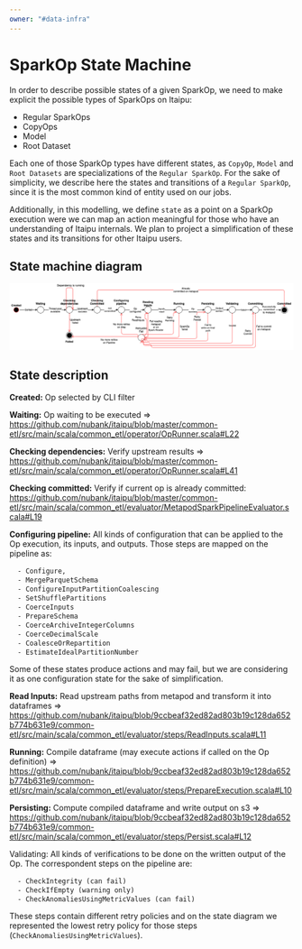 ```yaml
---
owner: "#data-infra"
---
```


# SparkOp State Machine

In order to describe possible states of a given SparkOp, we need to make explicit the possible types of SparkOps on Itaipu:

- Regular SparkOps
- CopyOps
- Model
- Root Dataset

Each one of those SparkOp types have different states, as `CopyOp`, `Model` and `Root Datasets` are
specializations of the `Regular SparkOp`. For the sake of simplicity, we describe here the states
and transitions of a `Regular SparkOp`, since it is the most common kind of entity used on our jobs.

Additionally, in this modelling, we define `state` as a point on a SparkOp execution were we can map
an action meaningful for those who have an understanding of Itaipu internals. We plan to project a
simplification of these states and its transitions for other Itaipu users.

## State machine diagram

![SparkOp State Machine](../../../images/state-machine-itaipu.png)

## State description

**Created:** Op selected by CLI filter

**Waiting:** Op waiting to be executed => <https://github.com/nubank/itaipu/blob/master/common-etl/src/main/scala/common_etl/operator/OpRunner.scala#L22>

**Checking dependencies:** Verify upstream results => <https://github.com/nubank/itaipu/blob/master/common-etl/src/main/scala/common_etl/operator/OpRunner.scala#L41>

**Checking committed:** Verify if current op is already committed: <https://github.com/nubank/itaipu/blob/master/common-etl/src/main/scala/common_etl/evaluator/MetapodSparkPipelineEvaluator.scala#L19>

**Configuring pipeline:** All kinds of configuration that can be applied to the Op execution, its inputs, and outputs. Those steps are mapped on the pipeline as:

      - Configure,
      - MergeParquetSchema
      - ConfigureInputPartitionCoalescing
      - SetShufflePartitions
      - CoerceInputs
      - PrepareSchema
      - CoerceArchiveIntegerColumns
      - CoerceDecimalScale
      - CoalesceOrRepartition
      - EstimateIdealPartitionNumber

Some of these states produce actions and may fail, but we are considering it as one configuration state for the sake of simplification.

**Read Inputs:** Read upstream paths from metapod and transform it into dataframes => <https://github.com/nubank/itaipu/blob/9ccbeaf32ed82ad803b19c128da652b774b631e9/common-etl/src/main/scala/common_etl/evaluator/steps/ReadInputs.scala#L11>

**Running:** Compile dataframe (may execute actions if called on the Op definition) => <https://github.com/nubank/itaipu/blob/9ccbeaf32ed82ad803b19c128da652b774b631e9/common-etl/src/main/scala/common_etl/evaluator/steps/PrepareExecution.scala#L10>

**Persisting:** Compute compiled dataframe and write output on s3 => <https://github.com/nubank/itaipu/blob/9ccbeaf32ed82ad803b19c128da652b774b631e9/common-etl/src/main/scala/common_etl/evaluator/steps/Persist.scala#L12>

Validating: All kinds of verifications to be done on the written output of the Op. The correspondent steps on the pipeline are:

      - CheckIntegrity (can fail)
      - CheckIfEmpty (warning only)
      - CheckAnomaliesUsingMetricValues (can fail)

These steps contain different retry policies and on the state diagram we represented the lowest retry policy for those steps (`CheckAnomaliesUsingMetricValues`).
